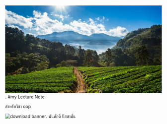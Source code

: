 ![banner](https://github.com/Pansak09/Pansak09.github.io/blob/main/Banner.png).
#my Lecture Note

สำหรับวิชา oop

![download banner]([Pansak09-patch-1](https://pin.it/4CXpEUM8f)https://pin.it/4CXpEUM8f).
พันศักดิ์ ปัสสามั่น
